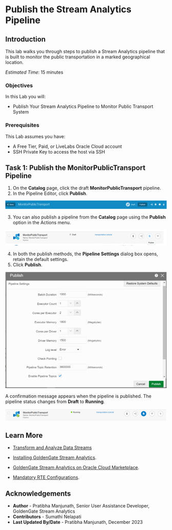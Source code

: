 
# Publish the Stream Analytics Pipeline

## Introduction

This lab walks you through steps to publish a Stream Analytics pipeline that is built to monitor the public transportation in a marked geographical location.

*Estimated Time*: 15 minutes

### Objectives
In this Lab you will:
- Publish Your Stream Analytics Pipeline to Monitor Public Transport System

### Prerequisites
This Lab assumes you have:
- A Free Tier, Paid, or LiveLabs Oracle Cloud account
- SSH Private Key to access the host via SSH

## **Task 1:** Publish the MonitorPublicTransport Pipeline

1. On the **Catalog** page, click the draft **MonitorPublicTransport** pipeline.
2. In the Pipeline Editor, click **Publish**.

![Publish Pipeline from the Pipeline Editor](./images/pub-pplne-editor.png "")

3. You can also publish a pipeline from the **Catalog** page using the **Publish** option in the Actions menu.

![Publish Pipeline from the Catalog Page](./images/pub-pplne-cat.png "")

4. In both the publish methods, the **Pipeline Settings** dialog box opens, retain the default settings. 
5. Click **Publish**.

![Publish Pipeline from the Pipeline Editor](./images/pub-pplne-settings.png "")

A confirmation message appears when the pipeline is published. The pipeline status changes from **Draft** to **Running**.

![Publish Pipeline from the Pipeline Editor](./images/published-pplne.png "")



## Learn More

* [Transform and Analyze Data Streams](https://docs.oracle.com/en/middleware/fusion-middleware/osa/19.1/using/creating-pipeline-transform-and-analyze-data-streams.html#GUID-9DB9B57A-1095-4557-ACB9-816A696EB121)

* [Installing GoldenGate Stream Analytics](https://docs.oracle.com/en/middleware/fusion-middleware/osa/19.1/using/install-and-upgrade.html#GUID-A687DFF0-728A-4071-947A-F3E90ABF65F6).

* [GoldenGate Stream Analytics on Oracle Cloud Marketplace](https://docs.oracle.com/en/middleware/fusion-middleware/osa/19.1/osamp/getting-started-goldengate-stream-analytics-oci.html#GUID-B488861E-1C43-4177-A1F8-40F8E44754AD).

* [Mandatory RTE Configurations](https://docs.oracle.com/en/middleware/fusion-middleware/osa/19.1/using/configuring-runtime-environment.html#GUID-EB33DDFD-7444-434D-8944-059564A453FD).

## Acknowledgements
* **Author** - Pratibha Manjunath, Senior User Assistance Developer, GoldenGate Stream Analytics
* **Contributors** - Sumathi Nelapati
* **Last Updated By/Date** - Pratibha Manjunath, December 2023
